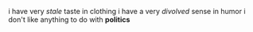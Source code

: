 i have very _stale_ taste in clothing
i have a very _divolved_ sense in humor
i don't like anything to do with __politics__
